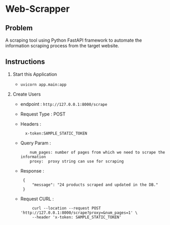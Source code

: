 # Web-Scrapper

## Problem
 
 A scraping tool using Python FastAPI framework to automate the information scraping process from the target website.

## Instructions 

1.  Start this Application
    -  `uvicorn app.main:app`
    
2.  Create Users
    -   endpoint : `http://127.0.0.1:8000/scrape`
    -   Request Type : POST
    -   Headers : 
          ```
            x-token:SAMPLE_STATIC_TOKEN
          ```
    -   Query Param : 
        ```
            num_pages: number of pages from which we need to scrape the information
            proxy:  proxy string can use for scraping
        ```   
    -   Response :
     
           ```
            {
                "message": "24 products scraped and updated in the DB."
            }

          ```
    -   Request CURL :
     
           ```
                curl --location --request POST 'http://127.0.0.1:8000/scrape?proxy=&num_pages=1' \
                --header 'x-token: SAMPLE_STATIC_TOKEN'
          ```
